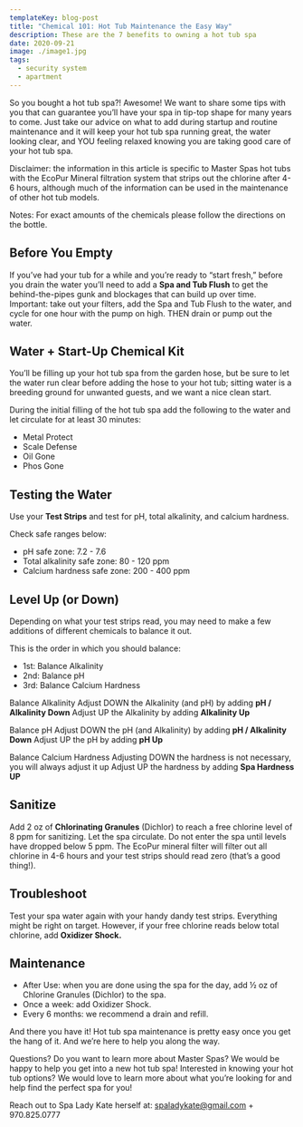 ```yaml
---
templateKey: blog-post
title: "Chemical 101: Hot Tub Maintenance the Easy Way"
description: These are the 7 benefits to owning a hot tub spa
date: 2020-09-21
image: ./image1.jpg
tags:
  - security system
  - apartment
---
```

So you bought a hot tub spa?! Awesome! We want to share some tips with you that can guarantee you’ll have your spa in tip-top shape for many years to come. Just take our advice on what to add during startup and routine maintenance and it will keep your hot tub spa running great, the water looking clear, and YOU feeling relaxed knowing you are taking good care of your hot tub spa. 



Disclaimer: the information in this article is specific to Master Spas hot tubs with the EcoPur Mineral filtration system that strips out the chlorine after 4-6 hours, although much of the information can be used in the maintenance of other hot tub models. 



Notes: For exact amounts of the chemicals please follow the directions on the bottle. 


## Before You Empty
If you’ve had your tub for a while and you’re ready to “start fresh,” before you drain the water you’ll need to add a **Spa and Tub Flush** to get the behind-the-pipes gunk and blockages that can build up over time. Important: take out your filters, add the Spa and Tub Flush to the water, and cycle for one hour with the pump on high. THEN drain or pump out the water. 

## Water + Start-Up Chemical Kit
You’ll be filling up your hot tub spa from the garden hose, but be sure to let the water run clear before adding the hose to your hot tub; sitting water is a breeding ground for unwanted guests, and we want a nice clean start. 

During the initial filling of the hot tub spa add the following to the water and let circulate for at least 30 minutes: 
- Metal Protect
- Scale Defense
- Oil Gone
- Phos Gone

## Testing the Water
Use your **Test Strips** and test for pH, total alkalinity, and calcium hardness. 

Check safe ranges below:
- pH safe zone: 7.2 - 7.6
- Total alkalinity safe zone: 80 - 120 ppm
- Calcium hardness safe zone: 200 - 400 ppm

## Level Up (or Down)
Depending on what your test strips read, you may need to make a few additions of different chemicals to balance it out. 

This is the order in which you should balance: 
- 1st: Balance Alkalinity
- 2nd: Balance pH
- 3rd: Balance Calcium Hardness

Balance Alkalinity
Adjust DOWN the Alkalinity (and pH) by adding **pH / Alkalinity Down**
Adjust UP the Alkalinity by adding **Alkalinity Up**

Balance pH
Adjust DOWN the pH (and Alkalinity) by adding **pH / Alkalinity Down**
Adjust UP the pH by adding **pH Up**

Balance Calcium Hardness
Adjusting DOWN the hardness is not necessary, you will always adjust it up
Adjust UP the hardness by adding **Spa Hardness UP**

## Sanitize
Add 2 oz of **Chlorinating Granules** (Dichlor) to reach a free chlorine level of 8 ppm for sanitizing. Let the spa circulate. Do not enter the spa until levels have dropped below 5 ppm. The EcoPur mineral filter will filter out all chlorine in 4-6 hours and your test strips should read zero (that’s a good thing!).

## Troubleshoot
Test your spa water again with your handy dandy test strips. Everything might be right on target. However, if your free chlorine reads below total chlorine, add **Oxidizer Shock.**

## Maintenance
- After Use: when you are done using the spa for the day, add ½ oz of Chlorine Granules (Dichlor) to the spa.
- Once a week: add Oxidizer Shock.
- Every 6 months: we recommend a drain and refill. 

And there you have it! Hot tub spa maintenance is pretty easy once you get the hang of it. And we’re here to help you along the way. 

Questions? Do you want to learn more about Master Spas? We would be happy to help you get into a new hot tub spa! Interested in knowing your hot tub options? We would love to learn more about what you’re looking for and help find the perfect spa for you! 

Reach out to Spa Lady Kate herself at: spaladykate@gmail.com + 970.825.0777
